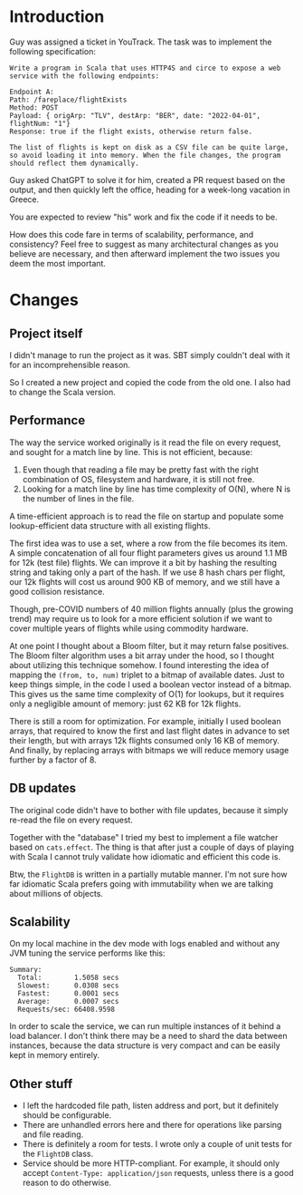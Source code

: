 # Introduction

Guy was assigned a ticket in YouTrack. The task was to implement the following specification:

```
Write a program in Scala that uses HTTP4S and circe to expose a web service with the following endpoints:

Endpoint A:
Path: /fareplace/flightExists
Method: POST
Payload: { origArp: "TLV", destArp: "BER", date: "2022-04-01", flightNum: "1"}
Response: true if the flight exists, otherwise return false.

The list of flights is kept on disk as a CSV file can be quite large, so avoid loading it into memory. When the file changes, the program should reflect them dynamically. 
```

Guy asked ChatGPT to solve it for him, created a PR request based on the output, and then quickly left the office,
heading for a week-long vacation in Greece.

You are expected to review "his" work and fix the code if it needs to be.

How does this code fare in terms of scalability, performance, and consistency? Feel free to suggest as many
architectural changes as you believe are necessary, and then afterward implement the two issues you deem the most
important.

# Changes

## Project itself

I didn't manage to run the project as it was. SBT simply couldn't deal with it for an incomprehensible reason.

So I created a new project and copied the code from the old one. I also had to change the Scala version.

## Performance

The way the service worked originally is it read the file on every request, and sought for a match line by line. This is
not efficient, because:

1) Even though that reading a file may be pretty fast with the right combination of OS, filesystem and hardware, it is
   still not free.
2) Looking for a match line by line has time complexity of O(N), where N is the number of lines in the file.

A time-efficient approach is to read the file on startup and populate some lookup-efficient data structure with all
existing flights.

The first idea was to use a set, where a row from the file becomes its item. A simple concatenation of all four flight
parameters gives us around 1.1 MB for 12k (test file) flights. We can improve it a bit by hashing the resulting string
and taking only a part of the hash. If we use 8 hash chars per flight, our 12k flights will cost us around 900 KB of
memory, and we still have a good collision resistance.

Though, pre-COVID numbers of 40 million flights annually (plus the growing trend) may require us to look for a more
efficient solution if we want to cover multiple years of flights while using commodity hardware.

At one point I thought about a Bloom filter, but it may return false positives. The Bloom filter algorithm uses a bit
array under the hood, so I thought about utilizing this technique somehow. I found interesting the idea of mapping the
`(from, to, num)` triplet to a bitmap of available dates. Just to keep things simple, in the code I used a boolean
vector instead of a bitmap. This gives us the same time complexity of O(1) for lookups, but it requires only a
negligible amount of memory: just 62 KB for 12k flights.

There is still a room for optimization. For example, initially I used boolean arrays, that required to know the first
and last flight dates in advance to set their length, but with arrays 12k flights consumed only 16 KB of memory. And
finally, by replacing arrays with bitmaps we will reduce memory usage further by a factor of 8.

## DB updates

The original code didn't have to bother with file updates, because it simply re-read the file on every request.

Together with the "database" I tried my best to implement a file watcher based on `cats.effect`. The thing is that after
just a couple of days of playing with Scala I cannot truly validate how idiomatic and efficient this code is.

Btw, the `FlightDB` is written in a partially mutable manner. I'm not sure how far idiomatic Scala prefers going with
immutability when we are talking about millions of objects.

## Scalability

On my local machine in the dev mode with logs enabled and without any JVM tuning the service performs like this:

```
Summary:
  Total:        1.5058 secs
  Slowest:      0.0308 secs
  Fastest:      0.0001 secs
  Average:      0.0007 secs
  Requests/sec: 66408.9598
```

In order to scale the service, we can run multiple instances of it behind a load balancer. I don't think there may be a
need to shard the data between instances, because the data structure is very compact and can be easily kept in memory
entirely.

## Other stuff

* I left the hardcoded file path, listen address and port, but it definitely should be configurable.
* There are unhandled errors here and there for operations like parsing and file reading.
* There is definitely a room for tests. I wrote only a couple of unit tests for the `FlightDB` class.
* Service should be more HTTP-compliant. For example, it should only accept `Content-Type: application/json` requests,
  unless there is a good reason to do otherwise.

